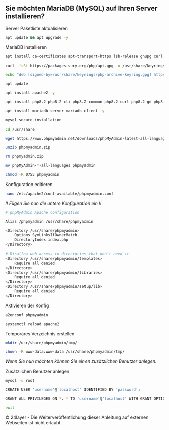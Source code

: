 ## Sie möchten MariaDB (MySQL) auf Ihren Server installieren?


Server Paketliste aktualisieren
``` bash
apt update && apt upgrade -y
```

MariaDB installieren
``` bash
apt install ca-certificates apt-transport-https lsb-release gnupg curl nano unzip -y
```

``` bash
curl -fsSL https://packages.sury.org/php/apt.gpg -o /usr/share/keyrings/php-archive-keyring.gpg
```

``` bash
echo "deb [signed-by=/usr/share/keyrings/php-archive-keyring.gpg] https://packages.sury.org/php/ $(lsb_release -sc) main" > /etc/apt/sources.list.d/php.list
```

``` bash
apt update
```

``` bash
apt install apache2 -y
```

``` bash
apt install php8.2 php8.2-cli php8.2-common php8.2-curl php8.2-gd php8.2-intl php8.2-mbstring php8.2-mysql php8.2-opcache php8.2-readline php8.2-xml php8.2-xsl php8.2-zip php8.2-bz2 libapache2-mod-php8.2 -y
```

``` bash
apt install mariadb-server mariadb-client -y
```

``` bash
mysql_secure_installation
```

``` bash
cd /usr/share
```

``` bash
wget https://www.phpmyadmin.net/downloads/phpMyAdmin-latest-all-languages.zip -O phpmyadmin.zip
```

``` bash
unzip phpmyadmin.zip
```

``` bash
rm phpmyadmin.zip
```

``` bash
mv phpMyAdmin-*-all-languages phpmyadmin
```

``` bash
chmod -R 0755 phpmyadmin
```

Konfiguration editieren
``` bash
nano /etc/apache2/conf-available/phpmyadmin.conf
```
*!! Fügen Sie nun die untere Konfiguration ein !!*

``` bash
# phpMyAdmin Apache configuration

Alias /phpmyadmin /usr/share/phpmyadmin

<Directory /usr/share/phpmyadmin>
    Options SymLinksIfOwnerMatch
    DirectoryIndex index.php
</Directory>

# Disallow web access to directories that don't need it
<Directory /usr/share/phpmyadmin/templates>
    Require all denied
</Directory>
<Directory /usr/share/phpmyadmin/libraries>
    Require all denied
</Directory>
<Directory /usr/share/phpmyadmin/setup/lib>
    Require all denied
</Directory>
```

Aktivieren der Konfig
``` bash
a2enconf phpmyadmin
```

``` bash
systemctl reload apache2
```

Temporäres Verzeichnis erstellen
``` bash
mkdir /usr/share/phpmyadmin/tmp/
```

``` bash
chown -R www-data:www-data /usr/share/phpmyadmin/tmp/
```


*Wenn Sie nun möchten können Sie einen zusätzlichen Benutzer anlegen.*

Zusätzlichen Benutzer anlegen
``` bash
mysql -u root
```

``` bash
CREATE USER 'username'@'localhost' IDENTIFIED BY 'password';
```

``` bash
GRANT ALL PRIVILEGES ON *. * TO 'username'@'localhost' WITH GRANT OPTION
```

``` bash
exit
```

© 24layer - Die Weiterveröffentlichung dieser Anleitung auf externen Webseiten ist nicht erlaubt.